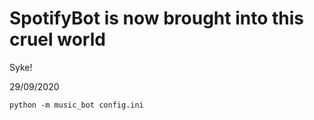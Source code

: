 # SpotifyBot is now brought into this cruel world

Syke!

29/09/2020

`python -m music_bot config.ini`
